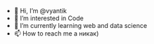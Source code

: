 - 👋 Hi, I’m @vyantik
- 👀 I’m interested in Code
- 🌱 I’m currently learning web and data science
- 📫 How to reach me а никак)

<!---
vyantik/vyantik is a ✨ special ✨ repository because its `README.md` (this file) appears on your GitHub profile.
You can click the Preview link to take a look at your changes.
--->
